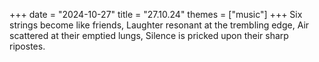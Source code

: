 +++
date = "2024-10-27"
title = "27.10.24"
themes = ["music"]
+++
Six strings become like friends,
Laughter resonant at the trembling edge,
Air scattered at their emptied lungs,
Silence is pricked upon their sharp ripostes.
